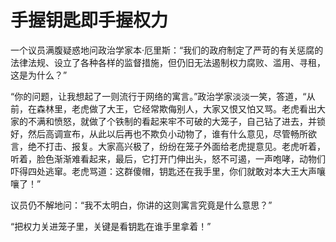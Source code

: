 # 手握钥匙即手握权力

一个议员满腹疑惑地问政治学家本·厄里斯：“我们的政府制定了严苛的有关惩腐的法律法规、设立了各种各样的监督措施，但仍旧无法遏制权力腐败、滥用、寻租，这是为什么？” 

“你的问题，让我想起了一则流行于网络的寓言。”政治学家淡淡一笑，答道，“从前，在森林里，老虎做了大王，它经常欺侮别人，大家又恨又怕又骂。老虎看出大家的不满和愤怒，就做了个铁制的看起来牢不可破的大笼子，自己钻了进去，并锁好，然后高调宣布，从此以后再也不欺负小动物了，谁有什么意见，尽管畅所欲言，绝不打击、报复。大家高兴极了，纷纷在笼子外面给老虎提意见。老虎听着，听着，脸色渐渐难看起来，最后，它打开门伸出头，怒不可遏，一声咆哮，动物们吓得四处逃窜。老虎骂道：这群傻帽，钥匙还在我手里，你们就敢对本大王大声嚷嚷了！” 

议员仍不解地问：“我不太明白，你讲的这则寓言究竟是什么意思？” 

“把权力关进笼子里，关键是看钥匙在谁手里拿着！”